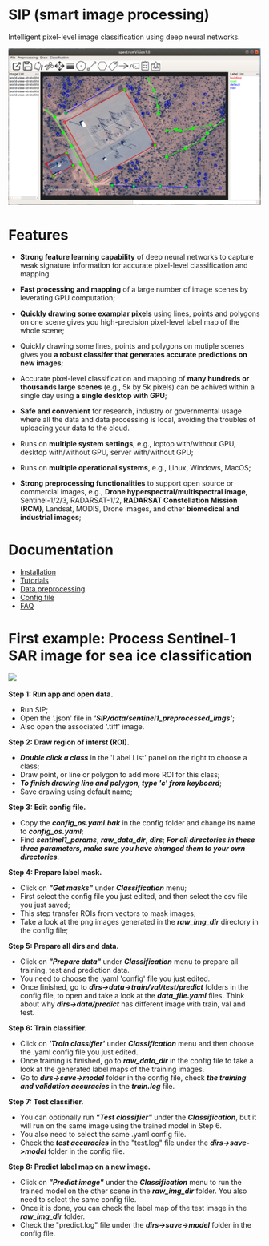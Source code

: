 
# SIP (smart image processing) 

Intelligent pixel-level image classification using deep neural networks.

![](./pics/vhr.png)

# Features

* **Strong feature learning capability** of deep neural networks to capture weak signature information for accurate pixel-level classification and mapping.

* **Fast processing and mapping** of a large number of image scenes by leverating GPU computation;

* **Quickly drawing some examplar pixels** using lines, points and polygons on one scene gives you high-precision pixel-level label map of the whole scene;

* Quickly drawing some lines, points and polygons on mutiple scenes gives you **a robust classifer that generates accurate predictions on new images**; 

* Accurate pixel-level classification and mapping of **many hundreds or thousands large scenes** (e.g., 5k by 5k pixels) can be achived within a single day using **a single desktop with GPU**;

* **Safe and convenient** for research, industry or governmental usage where all the data and data processing is local, avoiding the troubles of uploading your data to the cloud.

* Runs on **multiple system settings**, e.g., loptop with/without GPU, desktop with/without GPU, server with/without GPU; 

* Runs on **multiple operational systems**, e.g., Linux, Windows, MacOS; 

* **Strong preprocessing functionalities** to support open source or commercial images, e.g., **Drone hyperspectral/multispectral image**, Sentinel-1/2/3, RADARSAT-1/2, **RADARSAT Constellation Mission (RCM)**, Landsat, MODIS, Drone images, and other **biomedical and industrial images**;

# Documentation
* [Installation](docs/installation.md)
* [Tutorials](docs/tutorial.md)
* [Data preprocessing](docs/data_preprocessing.md)
* [Config file](docs/config_file.md)
* [FAQ](docs/qa.md)
<!---* [Getting started](docs/get-started.md)--->
<!---* [Introduction](intro.md)--->
<!---* [Parameters](parameters.md)--->
<!---* [How To](how-to.md)--->
<!---* [FAQ](faq.md)--->
<!---* [Related Websites](related-website.md)--->

# First example: Process Sentinel-1 SAR image for sea ice classification

![](./pics/classify.gif)


**Step 1: Run app and open data.** 
- Run SIP;
- Open the '.json' file in ***'SIP/data/sentinel1_preprocessed_imgs'***;
- Also open the associated '.tiff' image.

**Step 2: Draw region of interst (ROI).**  
- ***Double click a class*** in the 'Label List' panel on the right to choose a class; 
- Draw point, or line or polygon to add more ROI for this class;
- ***To finish drawing line and polygon, type 'c' from keyboard***;
- Save drawing using default name;

**Step 3: Edit config file.** 
- Copy the ***config_os.yaml.bak*** in the config folder and change its name to ***config_os.yaml***;
- Find ***sentinel1_params***, ***raw_data_dir***, ***dirs***; ***For all directories in these three parameters, make sure you have changed them to your own directories***.

**Step 4: Prepare label mask.** 
- Click on ***"Get masks"*** under ***Classification*** menu;
- First select the config file you just edited, and then select the csv file you just saved;
- This step transfer ROIs from vectors to mask images;
- Take a look at the png images generated in the ***raw_img_dir*** directory in the config file;

**Step 5: Prepare all dirs and data.** 
- Click on ***"Prepare data"*** under ***Classification*** menu to prepare all training, test and prediction data. 
- You need to choose the .yaml 'config' file you just edited. 
- Once finished, go to ***dirs->data->train/val/test/predict*** folders in the config file, to open and take a look at the ***data_file.yaml*** files. Think about why ***dirs->data/predict*** has different image with train, val and test.   

**Step 6: Train classifier.** 
- Click on ***'Train classifier'*** under ***Classification*** menu and then choose the .yaml config file you just edited. 
- Once training is finished, go to ***raw_data_dir*** in the config file to take a look at the generated label maps of the training images. 
- Go to ***dirs->save->model*** folder in the config file, check ***the training and validation accuracies*** in the ***train.log*** file.

**Step 7: Test classifier.** 
- You can optionally run ***"Test classifier"*** under the ***Classification***, but it will run on the same image using the trained model in Step 6. 
- You also need to select the same .yaml config file. 
- Check the ***test accuracies*** in the "test.log" file under the ***dirs->save->model*** folder in the config file.  

**Step 8: Predict label map on a new image.** 
- Click on ***"Predict image"*** under the ***Classification*** menu to run the trained model on the other scene in the ***raw_img_dir*** folder. You also need to select the same config file. 
- Once it is done, you can check the label map of the test image in the ***raw_img_dir*** folder.
- Check the "predict.log" file under the ***dirs->save->model*** folder in the config file. 


